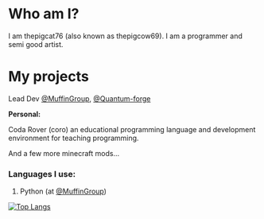 # Who am I?

I am thepigcat76 (also known as thepigcow69). I am a programmer and semi good artist.

# My projects

Lead Dev [@MuffinGroup](https://github.com/MuffinGroup), [@Quantum-forge](https://github.com/Quantum-forge)

**Personal:**

Coda Rover (coro) an educational programming language and development environment for teaching programming.

And a few more minecraft mods...

### Languages I use:

1. Python (at [@MuffinGroup](https://github.com/MuffinGroup))

[![Top Langs](https://github-readme-stats.vercel.app/api/top-langs/?username=Thepigcat76&theme=radical)](https://github.com/anuraghazra/github-readme-stats)
